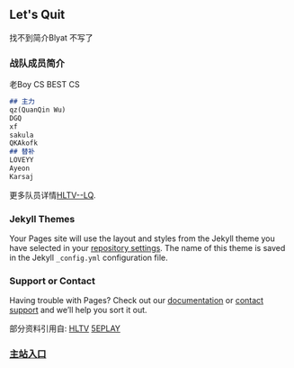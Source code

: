 ## Let's Quit

找不到简介Blyat 不写了

### 战队成员简介

老Boy CS BEST CS

```markdown
## 主力
qz(QuanQin Wu)
DGQ
xf
sakula
QKAkofk
## 替补
LOVEYY
Ayeon
Karsaj
```

更多队员详情[HLTV--LQ](https://www.hltv.org/team/10414/lets-quit).

### Jekyll Themes

Your Pages site will use the layout and styles from the Jekyll theme you have selected in your [repository settings](https://github.com/Zuolong233/Let-s-Quit/settings). The name of this theme is saved in the Jekyll `_config.yml` configuration file.

### Support or Contact

Having trouble with Pages? Check out our [documentation](https://docs.github.com/categories/github-pages-basics/) or [contact support](https://github.com/contact) and we’ll help you sort it out.

部分资料引用自:
[HLTV](https://www.hltv.org/)
[5EPLAY](https://csgo.5eplay.com/)

### [主站入口](https://zuolong233.github.io/)
